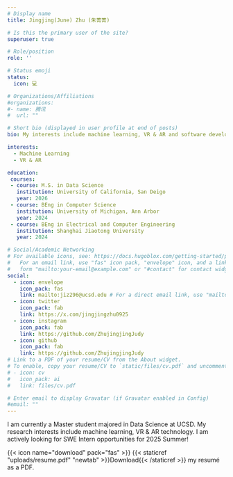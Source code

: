 ```yaml
---
# Display name
title: Jingjing(June) Zhu (朱菁菁)

# Is this the primary user of the site?
superuser: true

# Role/position
role: ''

# Status emoji
status:
  icon: 💻

# Organizations/Affiliations
#organizations:
#- name: 腾讯
#  url: ""

# Short bio (displayed in user profile at end of posts)
bio: My interests include machine learning, VR & AR and software development.

interests:
  - Machine Learning
  - VR & AR

education:
 courses:
 - course: M.S. in Data Science
   institution: University of California, San Deigo
   year: 2026
 - course: BEng in Computer Science
   institution: University of Michigan, Ann Arbor
   year: 2024
 - course: BEng in Electrical and Computer Engineering
   institution: Shanghai Jiaotong University
   year: 2024

# Social/Academic Networking
# For available icons, see: https://docs.hugoblox.com/getting-started/page-builder/#icons
#   For an email link, use "fas" icon pack, "envelope" icon, and a link in the
#   form "mailto:your-email@example.com" or "#contact" for contact widget.
social:
  - icon: envelope
    icon_pack: fas
    link: mailto:jiz296@ucsd.edu # For a direct email link, use "mailto:test@example.org".
  - icon: twitter
    icon_pack: fab
    link: https://x.com/jingjingzhu0925
  - icon: instagram
    icon_pack: fab
    link: https://github.com/ZhujingjingJudy
  - icon: github
    icon_pack: fab
    link: https://github.com/ZhujingjingJudy
# Link to a PDF of your resume/CV from the About widget.
# To enable, copy your resume/CV to `static/files/cv.pdf` and uncomment the lines below.
# - icon: cv
#   icon_pack: ai
#   link: files/cv.pdf

# Enter email to display Gravatar (if Gravatar enabled in Config)
#email: ""
---
```


I am currently a Master student majored in Data Science at UCSD. My research interests include machine learning, VR & AR technology. I am actively looking for SWE Intern opportunities for 2025 Summer!


{{< icon name="download" pack="fas" >}} {{< staticref "uploads/resume.pdf" "newtab" >}}Download{{< /staticref >}} my resumé as a PDF.
